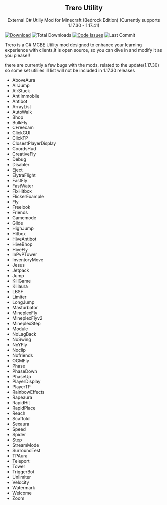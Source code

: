 <p align="center">
 <h2 align="center">Trero Utility</h2>
 <p align="center">External C# Utiliy Mod for Minecraft (Bedrock Edition) (Currently supports 1.17.30 - 1.17.41)</p>

 [![Download](https://img.shields.io/badge/download-utility-brightgreen?style=for-the-badge "Download")](https://github.com/Laamy/Trero/releases/latest&response-content-type=application%2Foctet-stream "Download")
![Total Downloads](https://img.shields.io/github/downloads/Laamy/Trero/total?style=for-the-badge)
[![Code Issues](https://img.shields.io/github/issues/Laamy/Trero?color=red&label=Code%20Issues&style=for-the-badge)](https://google.com)
![Last Commit](https://img.shields.io/github/last-commit/Laamy/Trero?style=for-the-badge)
</p>

Trero is a C# MCBE Utility mod designed to enhance your learning
experience with clients,it is open source, so you can dive in
and modify it as you please!!

there are currently a few bugs with the mods, related to the update(1.17.30)
so some set utiliies ill list will not be included in 1.17.30 releases

- AboveAura 
- AirJump 
- AirStuck 
- AntiImmoblie 
- Antibot 
- ArrayList 
- AutoWalk 
- Bhop 
- BulkFly 
- CFreecam 
- ClickGUI 
- ClickTP 
- ClosestPlayerDisplay 
- CoordsHud 
- CreativeFly 
- Debug 
- Disabler 
- Eject 
- ElytraFlight 
- FastFly 
- FastWater 
- FixHitbox 
- FlickerExample 
- Fly 
- Freelook 
- Friends 
- Gamemode 
- Glide 
- HighJump 
- Hitbox 
- HiveAntibot 
- HiveBhop 
- HiveFly 
- InPvPTower 
- InventoryMove 
- Jesus 
- Jetpack 
- Jump 
- KillGame 
- Killaura 
- LBSF 
- Limiter 
- LongJump 
- Masturbator 
- MineplexFly 
- MineplexFlyv2 
- MineplexStep 
- Module 
- NoLagBack 
- NoSwing 
- NoYFly 
- Noclip 
- Nofriends 
- OGMFly 
- Phase 
- PhaseDown 
- PhaseUp 
- PlayerDisplay 
- PlayerTP 
- RainbowEffects 
- Rapeaura 
- RapidHit 
- RapidPlace 
- Reach 
- Scaffold 
- Sexaura 
- Speed 
- Spider 
- Step 
- StreamMode 
- SurroundTest 
- TPAura 
- Teleport 
- Tower 
- TriggerBot 
- Unlimiter 
- Velocity 
- Watermark 
- Welcome 
- Zoom 
